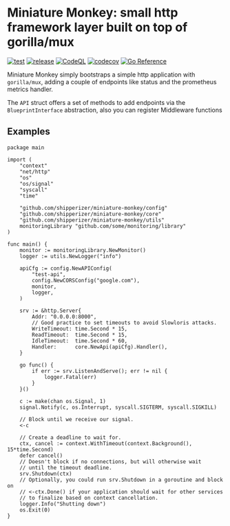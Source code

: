 # Miniature Monkey: small http framework layer built on top of gorilla/mux 

[![test](https://github.com/shipperizer/miniature-monkey/actions/workflows/ci.yaml/badge.svg)](https://github.com/shipperizer/miniature-monkey/actions/workflows/ci.yaml)
[![release](https://github.com/shipperizer/miniature-monkey/actions/workflows/release.yaml/badge.svg)](https://github.com/shipperizer/miniature-monkey/actions/workflows/release.yaml)
[![CodeQL](https://github.com/shipperizer/miniature-monkey/actions/workflows/codeql-analysis.yaml/badge.svg)](https://github.com/shipperizer/miniature-monkey/actions/workflows/codeql-analysis.yaml)
[![codecov](https://codecov.io/gh/shipperizer/miniature-monkey/badge/branch/main/graph/badge.svg)](https://codecov.io/gh/shipperizer/miniature-monkey/badge)
[![Go Reference](https://pkg.go.dev/badge/github.com/shipperizer/miniature-monkey.svg)](https://pkg.go.dev/github.com/shipperizer/miniature-monkey)

Miniature Monkey simply bootstraps a simple http application with `gorilla/mux`, adding a couple of endpoints like status and the prometheus metrics handler.

The `API` struct offers a set of methods to add endpoints via the `BlueprintInterface` abstraction, also you can register Middleware functions 


## Examples

```
package main

import (
	"context"
	"net/http"
	"os"
	"os/signal"
	"syscall"
	"time"

	"github.com/shipperizer/miniature-monkey/config"
	"github.com/shipperizer/miniature-monkey/core"
	"github.com/shipperizer/miniature-monkey/utils"
	monitoringLibrary "github.com/some/monitoring/library"
)

func main() {
	monitor := monitoringLibrary.NewMonitor()
	logger := utils.NewLogger("info")

	apiCfg := config.NewAPIConfig(
		"test-api",
		config.NewCORSConfig("google.com"),
		monitor,
		logger,
	)

	srv := &http.Server{
		Addr: "0.0.0.0:8000",
		// Good practice to set timeouts to avoid Slowloris attacks.
		WriteTimeout: time.Second * 15,
		ReadTimeout:  time.Second * 15,
		IdleTimeout:  time.Second * 60,
		Handler:      core.NewApi(apiCfg).Handler(),
	}

	go func() {
		if err := srv.ListenAndServe(); err != nil {
			logger.Fatal(err)
		}
	}()

	c := make(chan os.Signal, 1)
	signal.Notify(c, os.Interrupt, syscall.SIGTERM, syscall.SIGKILL)

	// Block until we receive our signal.
	<-c

	// Create a deadline to wait for.
	ctx, cancel := context.WithTimeout(context.Background(), 15*time.Second)
	defer cancel()
	// Doesn't block if no connections, but will otherwise wait
	// until the timeout deadline.
	srv.Shutdown(ctx)
	// Optionally, you could run srv.Shutdown in a goroutine and block on
	// <-ctx.Done() if your application should wait for other services
	// to finalize based on context cancellation.
	logger.Info("Shutting down")
	os.Exit(0)
}
```